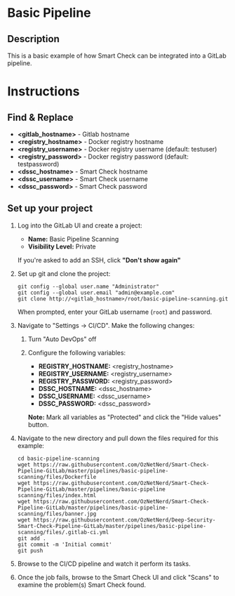 # Basic Pipeline
## Description

This is a basic example of how Smart Check can be integrated into a GitLab pipeline.   

# Instructions
## Find & Replace

* **<gitlab_hostname>** - Gitlab hostname 
* **<registry_hostname>** - Docker registry hostname 
* **<registry_username>** - Docker registry username (default: testuser)
* **<registry_password>** - Docker registry password (default: testpassword) 
* **<dssc_hostname>** - Smart Check hostname
* **<dssc_username>** - Smart Check username
* **<dssc_password>** - Smart Check password

## Set up your project

1. Log into the GitLab UI and create a project:
	* **Name:** Basic Pipeline Scanning
	* **Visibility Level:** Private

	If you're asked to add an SSH, click **"Don't show again"** 
 
2. Set up git and clone the project:

	```
	git config --global user.name "Administrator"
	git config --global user.email "admin@example.com"
	git clone http://<gitlab_hostname>/root/basic-pipeline-scanning.git
	```

	When prompted, enter your GitLab username (`root`) and password.

3. 	Navigate to "Settings -> CI/CD". Make the following changes:
	1. Turn "Auto DevOps" off
	2. Configure the following variables:
		* **REGISTRY_HOSTNAME:** <registry_hostname>
		* **REGISTRY_USERNAME:** <registry_username>
		* **REGISTRY_PASSWORD:** <registry_password>
		* **DSSC_HOSTNAME:** <dssc_hostname>
		* **DSSC_USERNAME:** <dssc_username>
		* **DSSC_PASSWORD:** <dssc_password>
		
		**Note:** Mark all variables as "Protected" and click the "Hide values" button.
		

4. Navigate to the new directory and pull down the files required for this example:
	
	```
	cd basic-pipeline-scanning
	wget https://raw.githubusercontent.com/OzNetNerd/Smart-Check-Pipeline-GitLab/master/pipelines/basic-pipeline-scanning/files/Dockerfile
	wget https://raw.githubusercontent.com/OzNetNerd/Smart-Check-Pipeline-GitLab/master/pipelines/basic-pipeline scanning/files/index.html
	wget https://raw.githubusercontent.com/OzNetNerd/Smart-Check-Pipeline-GitLab/master/pipelines/basic-pipeline-scanning/files/banner.jpg
	wget https://raw.githubusercontent.com/OzNetNerd/Deep-Security-Smart-Check-Pipeline-GitLab/master/pipelines/basic-pipeline-scanning/files/.gitlab-ci.yml
	git add .
	git commit -m 'Initial commit'
	git push
	```

5. Browse to the CI/CD pipeline and watch it perform its tasks. 

6. Once the job fails, browse to the Smart Check UI and click "Scans" to examine the problem(s) Smart Check found. 